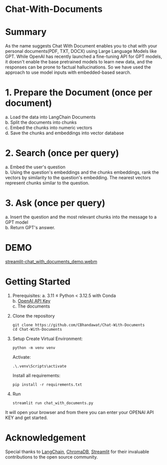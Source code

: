 # Chat-With-Documents

# Summary
As the name suggests Chat With Document enables you to chat with your personal documents(PDF, TXT, DOCX) using Large Language Models like GPT. While OpenAI has recently launched a fine-tuning API for GPT models, it doesn't enable the base pretrained models to learn new data, and the responses can be prone to factual hallucinations. So we have used the approach to use model inputs with embedded-based search.

# 1. Prepare the Document (once per document)
a. Load the data into LangChain Documents <br/>
b. Split the documents into chunks <br/>
c. Embed the chunks into numeric vectors <br/>
d. Save the chunks and embeddings into vector database <br/>

# 2. Search (once per query)
a. Embed the user's question <br/>
b. Using the question's embeddings and the chunks embeddings, rank the vectors by similarity to the question's embedding. The nearest vectors represent chunks similar to the question. <br/>

# 3. Ask (once per query)
a. Insert the question and the most relevant chunks into the message to a GPT model <br/>
b. Return GPT's answer. <br/>

# DEMO

[streamlit-chat_with_documents_demo.webm](https://github.com/user-attachments/assets/4cd7ae26-1bd7-456d-9614-f80fe3e9d3ef)

# Getting Started
1. Prerequisites:
  a. 3.11 ≤ Python < 3.12.5 with Conda <br/>
  b. [OpenAI API Key](https://auth.openai.com/authorize?issuer=auth0.openai.com&client_id=DRivsnm2Mu42T3KOpqdtwB3NYviHYzwD&audience=https%3A%2F%2Fapi.openai.com%2Fv1&redirect_uri=https%3A%2F%2Fplatform.openai.com%2Fauth%2Fcallback&device_id=89fec6e2-ceef-4aa9-9a00-c861166971f4&screen_hint=signup&max_age=0&scope=openid+profile+email+offline_access&response_type=code&response_mode=query&state=Q18waFZoY2owbTJ0NUgybnE3MkdUM0NzQW8wTnkyQzYzOGpyYldDZFE3MQ%3D%3D&nonce=VG1sSUNaTU4ydVcxd0c2Vm52c084RmlSbjlVVVRmWEFYMlhFWmN2ajAxQg%3D%3D&code_challenge=7q-RHFsluPgm1sUtF7_sMyoItqfd__7wnDYs6d1n4gY&code_challenge_method=S256&auth0Client=eyJuYW1lIjoiYXV0aDAtc3BhLWpzIiwidmVyc2lvbiI6IjEuMjEuMCJ9&flow=control) <br/>
  c. The documents <br/>

2. Clone the repository
    ```
    git clone https://github.com/CBhandawat/Chat-With-Documents
    cd Chat-With-Documents
    ```

3. Setup
   Create Virtual Environment:
     ```
     python -m venv venv
     ```

   Activate:
     ```
     .\.venv\Scripts\activate
     ```

   Install all requirements:
     ```
     pip install -r requirements.txt
     ```

4. Run
   ```
   streamlit run chat_with_documents.py
   ```
It will open your browser and from there you can enter your OPENAI API KEY and get started.

# Acknowledgement
Special thanks to [LangChain](https://github.com/langchain-ai/langchain), [ChromaDB](https://github.com/chroma-core/chroma), [Streamlit](https://github.com/streamlit/streamlit) for their invaluable contributions to the open source community. 




   
   
   
   
